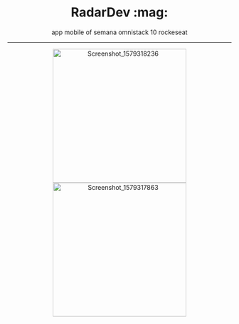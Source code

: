 <h1 align="center">RadarDev :mag:</h1>
<p align="center">app mobile of semana omnistack 10 rockeseat </p>
<hr>
<div align="center"> 
    <img width="300" alt="Screenshot_1579318236" src="https://user-images.githubusercontent.com/52014318/72658005-cebcbd80-3989-11ea-937e-4ac7e6d6814d.png">    <img width="300" alt="Screenshot_1579317863" src="https://user-images.githubusercontent.com/52014318/72657968-9b7a2e80-3989-11ea-8bfd-3f0fb1f61e83.png">
</div>
